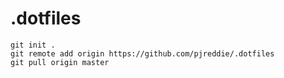 # .dotfiles

    git init .
    git remote add origin https://github.com/pjreddie/.dotfiles
    git pull origin master
